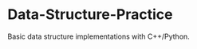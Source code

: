 Data-Structure-Practice
=======================
Basic data structure implementations with C++/Python.
